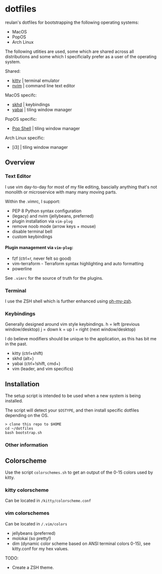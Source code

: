 # dotfiles

reulan's dotfiles for bootstrapping the following operating systems:
- MacOS
- PopOS
- Arch Linux

The following utlities are used, some which are shared across all distributions and some which I specificially prefer as a user of the operating system.

Shared:
- [kitty](https://github.com/kovidgoyal/kitty) | terminal emulator
- [nvim](https://www.vim.org/) | command line text editor

MacOS specifc:
- [skhd](https://github.com/koekeishiya/skhd) | keybindings
- [yabai](https://github.com/koekeishiya/yabai) | tiling window manager

PopOS specific:
- [Pop Shell](https://github.com/pop-os/shell) | tiling window manager

Arch Linux specific:
- [i3] | tiling window manager 

## Overview
### Text Editor
I use vim day-to-day for most of my file editing, bascially anything that's not monolith or microservice with many many moving parts.

Within the .vimrc, I support:
* PEP 8 Python syntax configuration
* (legacy) and nvim (jellybeans, preferred)
* plugin installation via `vim-plug`
* remove noob mode (arrow keys + mouse)
* disable terminal bell
*  custom keybindings

#### Plugin management via `vim-plug`:
* fzf (ctrl+r, never felt so good)
* vim-terraform - Terraform syntax highlighting and auto formatting
* powerline

See `.vimrc` for the source of truth for the plugins.

### Terminal
I use the ZSH shell which is further enhanced using [oh-my-zsh](https://github.com/robbyrussell/oh-my-zsh).

### Keybindings
Generally designed around vim style keybindings.
h = left (previous window/desktop)
j = down
k = up
l = right (next window/desktop)

I do believe modifiers should be unique to the application, as this has bit me in the past.

* kitty (ctrl+shift)
* skhd (alt+)
* yabai (ctrl+!shift, cmd+)
* vim (leader, and vim specifics)

## Installation
The setup script is intended to be used when a new system is being installed. 

The script will detect your `$OSTYPE`, and then install specific dotfiles depending on the OS.
```
> clone this repo to $HOME
cd ~/dotfiles
bash bootstrap.sh
```

### Other information
## Colorscheme
Use the script `colorschemes.sh` to get an output of the 0-15 colors used by kitty.

### kitty colorscheme
Can be located in `/kitty/colorscheme.conf`

### vim colorschemes
Can be located in `/.vim/colors`
- jellybeans (preferred)
- molokai (so pretty!)
- dim (dynamic color scheme based on ANSI terminal colors 0-15), see kitty.conf for my hex values.

TODO:
* Create a ZSH theme.
